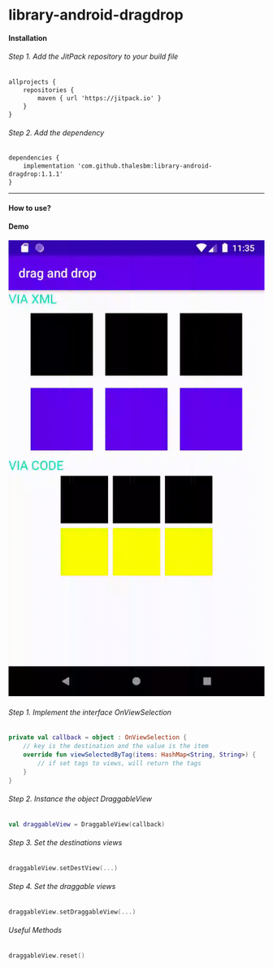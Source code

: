 # library-android-dragdrop

#### Installation

###### Step 1. Add the JitPack repository to your build file
```
allprojects {
    repositories {
        maven { url 'https://jitpack.io' }
    }
}
```

###### Step 2. Add the dependency
```
dependencies {
    implementation 'com.github.thalesbm:library-android-dragdrop:1.1.1'
}
```

------


#### How to use?

#### Demo

![](demo/demo.gif)

###### Step 1. Implement the interface OnViewSelection
```kotlin
private val callback = object : OnViewSelection {
    // key is the destination and the value is the item
    override fun viewSelectedByTag(items: HashMap<String, String>) {
        // if set tags to views, will return the tags
    }
}
```

###### Step 2. Instance the object DraggableView
```kotlin
val draggableView = DraggableView(callback)
```

###### Step 3. Set the destinations views
```kotlin
draggableView.setDestView(...)
```

###### Step 4. Set the draggable views
```kotlin
draggableView.setDraggableView(...)
```

###### Useful Methods
```kotlin
draggableView.reset()
```
